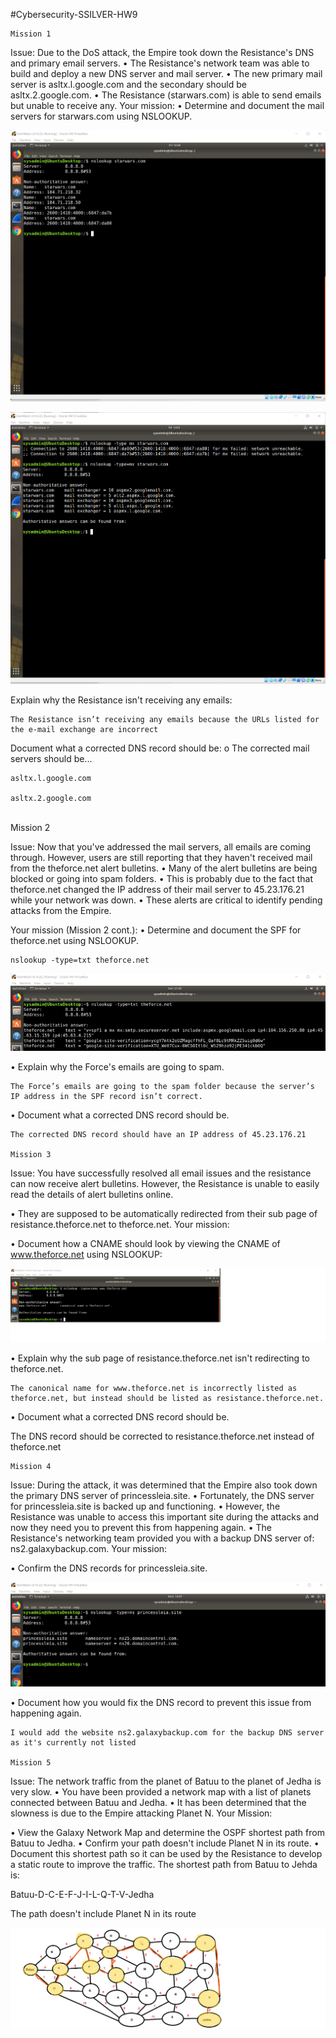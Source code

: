 #Cybersecurity-SSILVER-HW9

    Mission 1
Issue: Due to the DoS attack, the Empire took down the Resistance's DNS and primary email servers.
•	The Resistance's network team was able to build and deploy a new DNS server and mail server.
•	The new primary mail server is asltx.l.google.com and the secondary should be asltx.2.google.com.
•	The Resistance (starwars.com) is able to send emails but unable to receive any.
Your mission:
•	Determine and document the mail servers for starwars.com using NSLOOKUP.


![Star Wars](image/HW9-Mission1-StarWars.com.1.1.png)

![Current Email Servers](image/HW9-Mission1-Current-EMail-Servers.1.2.png)


Explain why the Resistance isn't receiving any emails:

    The Resistance isn’t receiving any emails because the URLs listed for the e-mail exchange are incorrect

Document what a corrected DNS record should be:
o	The corrected mail servers should be...
  
    asltx.l.google.com 
  
    asltx.2.google.com

 <br>
    Mission 2

Issue: Now that you've addressed the mail servers, all emails are coming through. However, users are still reporting that they haven't received mail from the theforce.net alert bulletins.
•	Many of the alert bulletins are being blocked or going into spam folders.
•	This is probably due to the fact that theforce.net changed the IP address of their mail server to 45.23.176.21 while your network was down.
•	These alerts are critical to identify pending attacks from the Empire.


Your mission (Mission 2 cont.):
•	Determine and document the SPF for theforce.net using NSLOOKUP.

    nslookup -type=txt theforce.net 

![the_force](image/HW9-Mission2-nslookup-theforce.net.png)


•	Explain why the Force's emails are going to spam.

    The Force’s emails are going to the spam folder because the server’s IP address in the SPF record isn’t correct.

•	Document what a corrected DNS record should be.

    The corrected DNS record should have an IP address of 45.23.176.21

    Mission 3


Issue: You have successfully resolved all email issues and the resistance can now receive alert bulletins. However, the Resistance is unable to easily read the details of alert bulletins online.

•	They are supposed to be automatically redirected from their sub page of resistance.theforce.net to theforce.net.
Your mission:

•	Document how a CNAME should look by viewing the CNAME of www.theforce.net using NSLOOKUP:

![cname](image/HW9-Mission3-cname.png)

•	Explain why the sub page of resistance.theforce.net isn't redirecting to theforce.net.

    The canonical name for www.theforce.net is incorrectly listed as theforce.net, but instead should be listed as resistance.theforce.net.

•	Document what a corrected DNS record should be.

  The DNS record should be corrected to resistance.theforce.net instead of theforce.net

    Mission 4


Issue: During the attack, it was determined that the Empire also took down the primary DNS server of princessleia.site.
•	Fortunately, the DNS server for princessleia.site is backed up and functioning.
•	However, the Resistance was unable to access this important site during the attacks and now they need you to prevent this from happening again.
•	The Resistance's networking team provided you with a backup DNS server of: ns2.galaxybackup.com.
Your mission:

•	Confirm the DNS records for princessleia.site.

![princessleia](image/HW9-Mission4-princessleia.site.png)

•	Document how you would fix the DNS record to prevent this issue from happening again.

    I would add the website ns2.galaxybackup.com for the backup DNS server as it's currently not listed

    Mission 5


Issue: The network traffic from the planet of Batuu to the planet of Jedha is very slow.
•	You have been provided a network map with a list of planets connected between Batuu and Jedha.
•	It has been determined that the slowness is due to the Empire attacking Planet N.
Your Mission:

•	View the Galaxy Network Map and determine the OSPF shortest path from Batuu to Jedha.
•	Confirm your path doesn't include Planet N in its route.
•	Document this shortest path so it can be used by the Resistance to develop a static route to improve the traffic.
  The shortest path from Batuu to Jehda is: 

  Batuu-D-C-E-F-J-I-L-Q-T-V-Jedha 

  The path doesn't include Planet N in its route

![Galaxy-Map](image/Galaxy_Network_map.png)

















